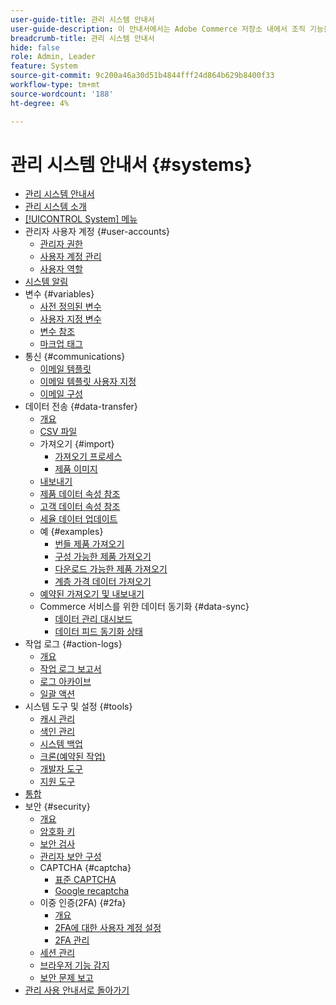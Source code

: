 ```yaml
---
user-guide-title: 관리 시스템 안내서
user-guide-description: 이 안내서에서는 Adobe Commerce 저장소 내에서 조직 기능을 지원하는 관리 보안, 유지 관리 작업 및 시스템 전체 리소스에 대한 자세한 정보를 제공합니다.
breadcrumb-title: 관리 시스템 안내서
hide: false
role: Admin, Leader
feature: System
source-git-commit: 9c200a46a30d51b4844fff24d864b629b8400f33
workflow-type: tm+mt
source-wordcount: '188'
ht-degree: 4%

---
```



# 관리 시스템 안내서 {#systems}

- [관리 시스템 안내서](guide-overview.md)
- [관리 시스템 소개](introduction.md)
- [[!UICONTROL System] 메뉴](system-menu.md)
- 관리자 사용자 계정 {#user-accounts}
   - [관리자 권한](permissions.md)
   - [사용자 계정 관리](permissions-users-all.md)
   - [사용자 역할](permissions-user-roles.md)
- [시스템 알림](notifications.md)
- 변수 {#variables}
   - [사전 정의된 변수](variables-predefined.md)
   - [사용자 지정 변수](variables-custom.md)
   - [변수 참조](variables-reference.md)
   - [마크업 태그](markup-tags.md)
- 통신 {#communications}
   - [이메일 템플릿](email-templates.md)
   - [이메일 템플릿 사용자 지정](email-template-custom.md)
   - [이메일 구성](email-communications.md)
- 데이터 전송 {#data-transfer}
   - [개요](data-transfer.md)
   - [CSV 파일](data-csv.md)
   - 가져오기 {#import}
      - [가져오기 프로세스](data-import.md)
      - [제품 이미지](data-import-product-images.md)
   - [내보내기](data-export.md)
   - [제품 데이터 속성 참조](data-attributes-product.md)
   - [고객 데이터 속성 참조](data-attributes-customer.md)
   - [세율 데이터 업데이트](data-transfer-tax-rates.md)
   - 예 {#examples}
      - [번들 제품 가져오기](data-transfer-bundle-products.md)
      - [구성 가능한 제품 가져오기](data-transfer-configurable-products.md)
      - [다운로드 가능한 제품 가져오기](data-transfer-downloadable-products.md)
      - [계층 가격 데이터 가져오기](data-import-price-tier.md)
   - [예약된 가져오기 및 내보내기](data-scheduled-import-export.md)
   - Commerce 서비스를 위한 데이터 동기화 {#data-sync}
      - [데이터 관리 대시보드](data-dashboard.md)
      - [데이터 피드 동기화 상태](data-feed-sync-status.md)
- 작업 로그 {#action-logs}
   - [개요](action-log.md)
   - [작업 로그 보고서](action-log-report.md)
   - [로그 아카이브](action-log-archive.md)
   - [일괄 액션](action-log-bulk-actions.md)
- 시스템 도구 및 설정 {#tools}
   - [캐시 관리](cache-management.md)
   - [색인 관리](index-management.md)
   - [시스템 백업](backups.md)
   - [크론(예약된 작업)](cron.md)
   - [개발자 도구](developer-tools.md)
   - [지원 도구](support.md)
- [통합](integrations.md)
- 보안 {#security}
   - [개요](security.md)
   - [암호화 키](encryption-key.md)
   - [보안 검사](security-scan.md)
   - [관리자 보안 구성](security-admin.md)
   - CAPTCHA {#captcha}
      - [표준 CAPTCHA](security-captcha.md)
      - [Google recaptcha](security-google-recaptcha.md)
   - 이중 인증(2FA) {#2fa}
      - [개요](security-two-factor-authentication.md)
      - [2FA에 대한 사용자 계정 설정](security-two-factor-authentication-use.md)
      - [2FA 관리](security-two-factor-authentication-manage.md)
   - [세션 관리](security-session-management.md)
   - [브라우저 기능 감지](security-browser-capabilities-detection.md)
   - [보안 문제 보고](security-issue-reporting.md)
- [관리 사용 안내서로 돌아가기](https://experienceleague.adobe.com/en/docs/commerce-admin/user-guides/home)


